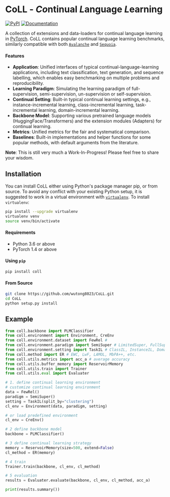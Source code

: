 # CoLL - ***Co***ntinual ***L***anguage ***L***earning
[![PyPI](https://img.shields.io/pypi/v/coll)](https://pypi.org/project/coll/) [![Documentation](https://img.shields.io/badge/docs-CoLL-blue)](https://wutong8023.site/CoLL/)

A collection of extensions and data-loaders for continual language learning in [PyTorch](https://pytorch.org/). CoLL contains popular continual language learning benchmarks, similarly compatible with both [`Avalanche`](https://github.com/ContinualAI/avalanche) and [`Sequoia`](https://github.com/lebrice/Sequoia).

#### Features
  - **Application**: Unified interfaces of typical continual-language-learning applications, including text classification, text generation, and sequence labelling, which enables easy benchmarking on multiple problems and reproducibility.
  - **Learning Paradigm**: Simulating the learning paradigm of full-supervision, semi-supervision, un-supervision or self-supervision.
  - **Continual Setting**: Built-in typical continual learning settings, e.g., instance-incremental learning, class-incremental learning, task-incremental learning, domain-incremental learning. 
  - **Backbone Model**: Supporting various pretrained language models (HuggingFace/Transformers) and the extension modules (Adapters) for continual learning. 
  - **Metrics**: Unified metrics for the fair and systematical comparison.
  - **Baselines**: Built-in implementations and helper functions for some popular methods, with default arguments from the literature.

**Note**: This is still very much a Work-In-Progress! Please feel free to share your wisdom.

## Installation
You can install CoLL either using Python's package manager pip, or from source. To avoid any conflict with your existing Python setup, it is suggested to work in a virtual environment with [`virtualenv`](https://docs.python-guide.org/dev/virtualenvs/). To install `virtualenv`:
```bash
pip install --upgrade virtualenv
virtualenv venv
source venv/bin/activate
```

#### Requirements
 - Python 3.6 or above
 - PyTorch 1.4 or above

#### Using `pip`
```bash
pip install coll
```

#### From Source
```bash
git clone https://github.com/wutong8023/CoLL.git
cd CoLL
python setup.py install
```

## Example
```python
from coll.backbone import PLMClassifier
from coll.environment import Environment, CreEnv
from coll.environment.dataset import FewRel # 
from coll.environment.paradigm import SemiSuper # LimitedSuper, FullSuper, UnSuper, InteractSuper
from coll.environment.setting import TaskIL # ClassIL, InstanceIL, DomainIL
from coll.method import ER # EWC, LwF, LAMOL, MbPA++, etc.
from coll.utils.metrics import acc_a # average accuracy
from coll.utils.buffer_memory import ReservoirMemory
from coll.utils.train import Trainer
from coll.utils.eval import Evaluater

# 1. define continual learning environment
# customize continual learning environment
data = FewRel()
paradigm = SemiSuper()
setting = TaskIL(split_by="clustering")
cl_env = Environment(data, paradigm, setting)

# or load predefined environment
cl_env = CreEnv()

# 2 define backbone model
backbone = PLMClassifier()

# 3 define continual learning strategy
memory = ReservoirMemory(size=500, extend=False)
cl_method = ER(memory)

# 4 train
Trainer.train(backbone, cl_env, cl_method)

# 5 evaluation
results = Evaluater.evaluate(backbone, cl_env, cl_method, acc_a)

print(results.summary())
```


